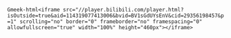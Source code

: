 `Gmeek-html<iframe src="//player.bilibili.com/player.html?isOutside=true&aid=114319077413006&bvid=BV1sGdUYsEnV&cid=29356198457&p=1" scrolling="no" border="0" frameborder="no" framespacing="0" allowfullscreen="true" width="100%" height="460px"></iframe>`